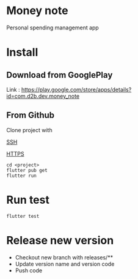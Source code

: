 # Money note

Personal spending management app

# Install
## Download from GooglePlay
Link : https://play.google.com/store/apps/details?id=com.d2b.dev.money_note
## From Github
Clone project with

[SSH](git@github.com:hieu-dd/MoneyNote.git)

[HTTPS](https://github.com/hieu-dd/MoneyNote.git)

```
cd <project>
flutter pub get
flutter run
```
# Run test
```
flutter test
```

# Release new version
* Checkout new branch with releases/**
* Update version name and version code
* Push code

